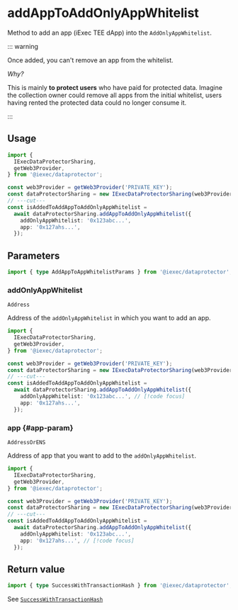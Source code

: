 # addAppToAddOnlyAppWhitelist

Method to add an app (iExec TEE dApp) into the `AddOnlyAppWhitelist`.

::: warning

Once added, you can't remove an app from the whitelist.

_Why?_

This is mainly **to protect users** who have paid for protected data. Imagine
the collection owner could remove all apps from the initial whitelist, users
having rented the protected data could no longer consume it.

:::

## Usage

```ts twoslash
import {
  IExecDataProtectorSharing,
  getWeb3Provider,
} from '@iexec/dataprotector';

const web3Provider = getWeb3Provider('PRIVATE_KEY');
const dataProtectorSharing = new IExecDataProtectorSharing(web3Provider);
// ---cut---
const isAddedToAddAppToAddOnlyAppWhitelist =
  await dataProtectorSharing.addAppToAddOnlyAppWhitelist({
    addOnlyAppWhitelist: '0x123abc...',
    app: '0x127ahs...',
  });
```

## Parameters

```ts twoslash
import { type AddAppToAppWhitelistParams } from '@iexec/dataprotector';
```

### addOnlyAppWhitelist

`Address`

Address of the `addOnlyAppWhitelist` in which you want to add an app.

```ts twoslash
import {
  IExecDataProtectorSharing,
  getWeb3Provider,
} from '@iexec/dataprotector';

const web3Provider = getWeb3Provider('PRIVATE_KEY');
const dataProtectorSharing = new IExecDataProtectorSharing(web3Provider);
// ---cut---
const isAddedToAddAppToAddOnlyAppWhitelist =
  await dataProtectorSharing.addAppToAddOnlyAppWhitelist({
    addOnlyAppWhitelist: '0x123abc...', // [!code focus]
    app: '0x127ahs...',
  });
```

### app {#app-param}

`AddressOrENS`

Address of app that you want to add to the `addOnlyAppWhitelist`.

```ts twoslash
import {
  IExecDataProtectorSharing,
  getWeb3Provider,
} from '@iexec/dataprotector';

const web3Provider = getWeb3Provider('PRIVATE_KEY');
const dataProtectorSharing = new IExecDataProtectorSharing(web3Provider);
// ---cut---
const isAddedToAddAppToAddOnlyAppWhitelist =
  await dataProtectorSharing.addAppToAddOnlyAppWhitelist({
    addOnlyAppWhitelist: '0x123abc...',
    app: '0x127ahs...', // [!code focus]
  });
```

## Return value

```ts twoslash
import { type SuccessWithTransactionHash } from '@iexec/dataprotector';
```

See [`SuccessWithTransactionHash`](../../types.md#successwithtransactionhash)
